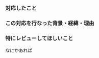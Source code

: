 ### 対応したこと
<!-- このPRで対応した内容を簡潔に記入してください -->

### この対応を行なった背景・経緯・理由
<!-- 対応に至った背景・経緯・理由があれば記入してください。後で見返した時にADRとして使用できる粒度での記入を意識すること -->

### 特にレビューしてほしいこと
なにかあれば

